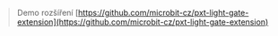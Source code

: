 > Demo rozšíření [https://github.com/microbit-cz/pxt-light-gate-extension](https://github.com/microbit-cz/pxt-light-gate-extension)
